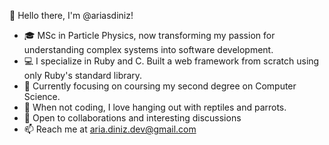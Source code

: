 👋 Hello there, I'm @ariasdiniz!

- 🎓 MSc in Particle Physics, now transforming my passion for understanding complex systems into software development.
- 💻 I specialize in Ruby and C. Built a web framework from scratch using only Ruby's standard library.
- 🌱 Currently focusing on coursing my second degree on Computer Science.
- 🐾 When not coding, I love hanging out with reptiles and parrots.
- 🤝 Open to collaborations and interesting discussions
- 📫 Reach me at aria.diniz.dev@gmail.com
